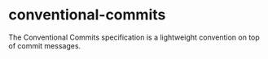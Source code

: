 # conventional-commits
The Conventional Commits specification is a lightweight convention on top of commit messages.
